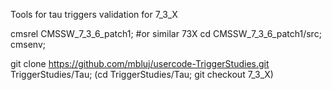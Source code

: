 
Tools for tau triggers validation for 7_3_X

cmsrel CMSSW_7_3_6_patch1; #or similar 73X
cd CMSSW_7_3_6_patch1/src;
cmsenv;

git clone https://github.com/mbluj/usercode-TriggerStudies.git TriggerStudies/Tau;
(cd TriggerStudies/Tau; git checkout 7_3_X)




